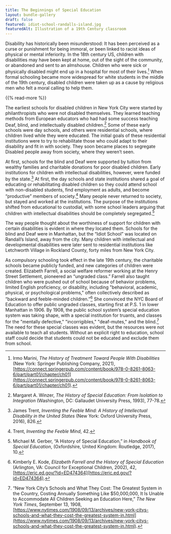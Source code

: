 ```yaml
---
title: The Beginnings of Special Education
layout: bundle-gallery
draft: false
featured: idiot-school-randalls-island.jpg
featuredAlt: Illustration of a 19th Century classroom
---
```


Disability has historically been misunderstood: It has been perceived as a curse or punishment for being immoral, or been linked to racist ideas of physical or mental inferiority. In the 18th century US, children with disabilities may have been kept at home, out of the sight of the community, or abandoned and sent to an almshouse. Children who were sick or physically disabled might end up in a hospital for most of their lives.[^1] When formal schooling became more widespread for white students in the middle of the 19th century, disabled children were taken up as a cause by religious men who felt a moral calling to help them.

{{% read-more %}}

The earliest schools for disabled children in New York City were started by philanthropists who were not disabled themselves. They learned teaching methods from European educators who had had some success teaching Deaf, blind, and intellectually disabled children.[^2] Some of these early schools were day schools, and others were residential schools, where children lived while they were educated. The initial goals of these residential institutions were to try to rehabilitate those who could adapt to their disability and fit in with society. They soon became places to segregate Disabled people away from society, where they weren’t seen.

At first, schools for the blind and Deaf were supported by tuition from wealthy families and charitable donations for poor disabled children. Early institutions for children with intellectual disabilities, however, were funded by the state.[^3] At first, the day schools and state institutions shared a goal of educating or rehabilitating disabled children so they could attend school with non-disabled students, find employment as adults, and become “productive” members of society.[^4] Many people never returned to society, but stayed and worked at the institutions. The purpose of the institutions shifted from educational to custodial, with some school leaders arguing that children with intellectual disabilities should be completely segregated.[^5]

The way people thought about the worthiness of support for children with certain disabilities is evident in where they located them. Schools for the blind and Deaf were in Manhattan, but the “Idiot School” was located on Randall’s Island, away from the city. Many children with intellectual and developmental disabilities were later sent to residential institutions like Letchworth Village in Rockland County, forty miles from New York City.

As compulsory schooling took effect in the late 19th century, the charitable schools became publicly funded, and new categories of children were created. Elizabeth Farrell, a social welfare reformer working at the Henry Street Settlement, pioneered an “ungraded class.” Farrell also taught children who were pushed out of school because of behavior problems, limited English proficiency, or disability, including "behavioral, academic, physical, or psychological problems," often collectively described as “backward and feeble-minded children.”[^6] She convinced the NYC Board of Education to offer public ungraded classes, starting first at P.S. 1 in lower Manhattan in 1906. By 1908, the public school system’s special education system was taking shape, with a special institution for truants, and classes for the "mentally defective," "incorrigibles," "deaf-mutes," and the blind.[^7] The need for these special classes was evident, but the resources were not available to teach all students. Without an explicit right to education, school staff could decide that students could not be educated and exclude them from school.

[^1]: Irmo Marini, *The History of Treatment Toward People With Disabilities* (New York: Springer Publishing Company, 2021), [https://connect.springerpub.com/content/book/978-0-8261-8063-6/part/part01/chapter/ch01](https://connect.springerpub.com/content/book/978-0-8261-8063-6/part/part01/chapter/ch01).

[^2]: Margaret A. Winzer, *The History of Special Education: From Isolation to Integration* (Washington, DC: Gallaudet University Press, 1993), 77-78.

[^3]:  James Trent, *Inventing the Feeble Mind: A History of Intellectual Disability in the United States* (New York: Oxford University Press, 2016), 826.

[^4]: Trent, *Inventing the Feeble Mind*, 42.

[^5]: Michael M. Gerber, “A History of Special Education,” in *Handbook of Special Education*, (Oxfordshire, United Kingdom: Routledge, 2017), 10.

[^6]: Kimberly E. Kode, *Elizabeth Farrell and the History of Special Education* (Arlington, VA: Council for Exceptional Children, 2002), 42, [https://eric.ed.gov/?id=ED474364](https://eric.ed.gov/?id=ED474364).

[^7]: “New York City’s Schools and What They Cost: The Greatest System in the Country, Costing Annually Something Like $50,000,000, It Is Unable to Accommodate All Children Seeking an Education Here,” *The New York Times*, September 13, 1908, [https://www.nytimes.com/1908/09/13/archives/new-york-citys-schools-and-what-they-cost-the-greatest-system-in.html](https://www.nytimes.com/1908/09/13/archives/new-york-citys-schools-and-what-they-cost-the-greatest-system-in.html).
